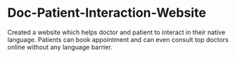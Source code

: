 # Doc-Patient-Interaction-Website
Created a website which helps doctor and patient to interact in their native language. Patients can book appointment and can even consult top doctors online without any language barrier.
